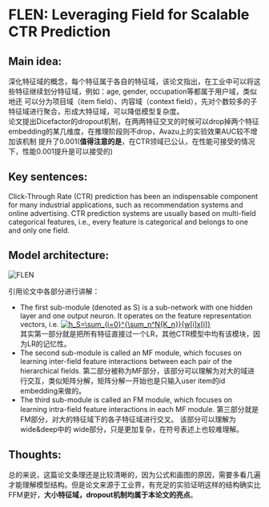 # FLEN: Leveraging Field for Scalable CTR Prediction
## Main idea:
深化特征域的概念，每个特征属于各自的特征域，该论文指出，在工业中可以将这些特征继续划分特征域，例如：age, gender, occupation等都属于用户域，类似地还
可以分为项目域（item field）、内容域（context field），先对个数较多的子特征域进行聚合，形成大特征域，可以降低模型复杂度。<br>
论文提出Dicefactor的dropout机制，在两两特征交叉的时候可以drop掉两个特征embedding的某几维度，在推理阶段则不drop，Avazu上的实验效果AUC较不增加该机制
提升了0.001(**值得注意的是**，在CTR领域已公认，在性能可接受的情况下，性能0.001提升是可以接受的)
## Key sentences:
Click-Through Rate (CTR) prediction has been an indispensable component for many industrial applications,
such as recommendation systems and online advertising.
CTR prediction systems are usually based on multi-field categorical features,
i.e., every feature is categorical and belongs to one and only one field.
## Model architecture:
![FLEN](https://github.com/NiuJiaJun-BUPT/RecommenderSystem/blob/master/Deep%20Learning/Matching%20Function/CTR/pictures/FLEN_model.png)

引用论文中各部分进行讲解：
* The first sub-module (denoted as S) is a sub-network with one hidden layer and one output neuron. It operates on the
feature representation vectors, i.e. <a href="https://www.codecogs.com/eqnedit.php?latex=\inline&space;h_S=\sum_{i=0}^{\sum_n^N{K_n}}{w[i]x[i]}" target="_blank"><img src="https://latex.codecogs.com/gif.latex?\inline&space;h_S=\sum_{i=0}^{\sum_n^N{K_n}}{w[i]x[i]}" title="h_S=\sum_{i=0}^{\sum_n^N{K_n}}{w[i]x[i]}" /></a> <br>
其实第一部分就是把所有特征直接过一个LR，其他CTR模型中均有该模块，因为LR的记忆性。
* The second sub-module is called an MF module, which focuses on learning inter-field feature interactions between
each pair of the hierarchical fields. 
第二部分被称为MF部分，该部分可以理解为对大的域进行交互，类似矩阵分解，矩阵分解一开始也是只输入user item的id embedding来做的。
* The third sub-module is called an FM module, which focuses on learning intra-field feature interactions in each MF
module.
第三部分就是FM部分，对大的特征域下的各子特征域进行交叉。
该部分可以理解为wide&deep中的 wide部分，只是更加复杂，在符号表述上也较难理解。

## Thoughts:
总的来说，这篇论文条理还是比较清晰的，因为公式和画图的原因，需要多看几遍才能理解模型结构。但是论文来源于工业界，有充足的实验证明这样的结构确实比FFM更好，**大小特征域，dropout机制均属于本论文的亮点**。

